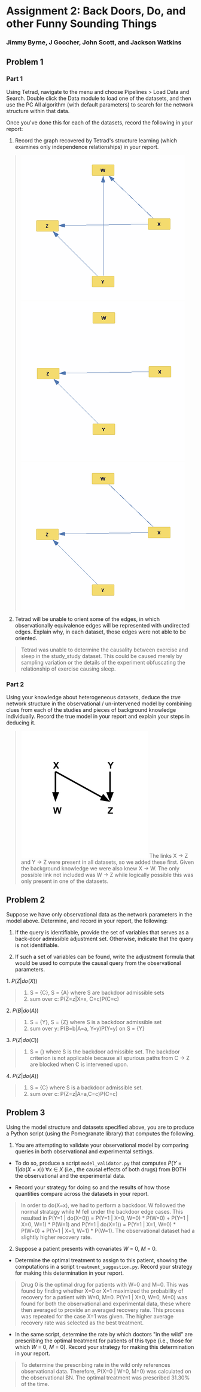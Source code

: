 #  Assignment 2: Back Doors, Do, and other Funny Sounding Things
###  Jimmy Byrne, J Goocher, John Scott, and Jackson Watkins


##  Problem 1

###  Part 1
Using Tetrad, navigate to the menu and choose Pipelines > Load Data and Search. Double click the Data module to load one of the datasets, and then use the PC All algorithm (with default parameters) to search for the network structure within that data.

Once you've done this for each of the datasets, record the following in your report:

1.  Record the graph recovered by Tetrad's structure learning (which examines only independence relationships) in your report.
>  ![survey.png](survey.png)
![sleep_study.png](sleep_study.png)
![study_study.png](study_study.png)

2.  Tetrad will be unable to orient some of the edges, in which observationally equivalence edges will be represented with undirected edges. Explain why, in each dataset, those edges were not able to be oriented.
>  Tetrad was unable to determine the causality between exercise and sleep in the study_study dataset. This could be caused merely by sampling variation or the details of the experiment obfuscating the relationship of exercise causing sleep.

###  Part 2
Using your knowledge about heterogeneous datasets, deduce the *true* network structure in the observational / un-intervened model by combining clues from each of the studies and pieces of background knowledge individually. Record the true model in your report and explain your steps in deducing it.
>  ![true_network_structure.png](true_network_structure.png)
The links X -> Z and Y -> Z were present in all datasets, so we added these first. Given the background knowledge we were also knew X -> W. The only possible link not included was W -> Z while logically possible this was only present in one of the datasets.

##  Problem 2

Suppose we have only observational data as the network parameters in the model above. Determine, and record in your report, the following:

1.  If the query is identifiable, provide the set of variables that serves as a back-door admissible adjustment set. Otherwise, indicate that the query is not identifiable.

2.  If such a set of variables can be found, write the adjustment formula that would be used to compute the causal query from the observational parameters.

1\.  *P*(*Z*|*do*(*X*))
>  1.  S = {C}, S = {A} where S are backdoor admissible sets
>  2.  sum over c: P(Z=z|X=x, C=c)P(C=c)

2\.  *P*(*B*|*do*(*A*))
>  1.  S = {Y}, S = {Z} where S is a backdoor admissible set
>  2.  sum over y: P(B=b|A=a, Y=y)P(Y=y) on S = {Y}

3\.  *P*(*Z*|*do*(*C*))
>  1.  S = {} where S is the backdoor admissible set. The backdoor criterion is not applicable because all spurious paths from C -> Z are blocked when C is intervened upon.

4\.  *P*(*Z*|*do*(*A*))
>  1.  S = {C} where S is a backdoor admissible set.
>  2.  sum over c: P(Z=z|A=a,C=c)P(C=c)


##  Problem 3

Using the model structure and datasets specified above, you are to produce a Python script (using the Pomegranate library) that computes the following.

1.  You are attempting to validate your observational model by comparing queries in both observational and experimental settings.

*  To do so, produce a script `model_validator.py` that computes *P*(*Y* = 1|*do*(*X* = *x*)) ∀*x* ∈ *X* (i.e., the causal effects of both drugs) from BOTH the observational and the experimental data.

*  Record your strategy for doing so and the results of how those quantities compare across the datasets in your report.
>  In order to do(X=x), we had to perform a backdoor. W followed the normal stratagy while M fell under the backdoor edge cases. This resulted in P(Y=1 | do(X=0)) = P(Y=1 | X=0, W=0) * P(W=0) + P(Y=1 | X=0, W=1) * P(W=1) and P(Y=1 | do(X=1)) = P(Y=1 | X=1, W=0) * P(W=0) + P(Y=1 | X=1, W=1) * P(W=1). The observational dataset had a slightly higher recovery rate.

2.  Suppose a patient presents with covariates *W* = 0, *M* = 0.

*  Determine the optimal treatment to assign to this patient, showing the computations in a script `treatment_suggestion.py`. Record your strategy for making this determination in your report.
>  Drug 0 is the optimal drug for patients with W=0 and M=0. This was found by finding whether X=0 or X=1 maximized the probability of recovery for a patient with W=0, M=0. P(Y=1 | X=0, W=0, M=0) was found for both the observational and experimental data, these where then averaged to provide an averaged recovery rate. This process was repeated for the case X=1 was given. The higher average recovery rate was selected as the best treatment.

*  In the same script, determine the rate by which doctors "in the wild" are prescribing the optimal treatment for patients of this type (i.e., those for which *W* = 0, *M* = 0). Record your strategy for making this determination in your report.
>  To determine the prescribing rate in the wild only references observational data. Therefore, P(X=0 | W=0, M=0) was calculated on the observational BN. The optimal treatment was prescribed 31.30% of the time.
